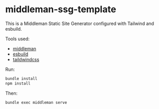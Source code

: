 # middleman-ssg-template

This is a Middleman Static Site Generator configured with Tailwind and esbuild.

Tools used:

* [middleman](https://middlemanapp.com/)
* [esbuild](https://esbuild.github.io/)
* [taildwindcss](https://tailwindcss.com/)


Run: 

```bash
bundle install
npm install
```

Then:

```
bundle exec middleman serve
```
